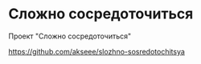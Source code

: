# Сложно сосредоточиться

Проект "Сложно сосредоточиться"

https://github.com/akseee/slozhno-sosredotochitsya


